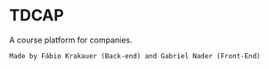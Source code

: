 # TDCAP

A course platform for companies.

`Made by Fábio Krakauer (Back-end) and Gabriel Nader (Front-End)`

